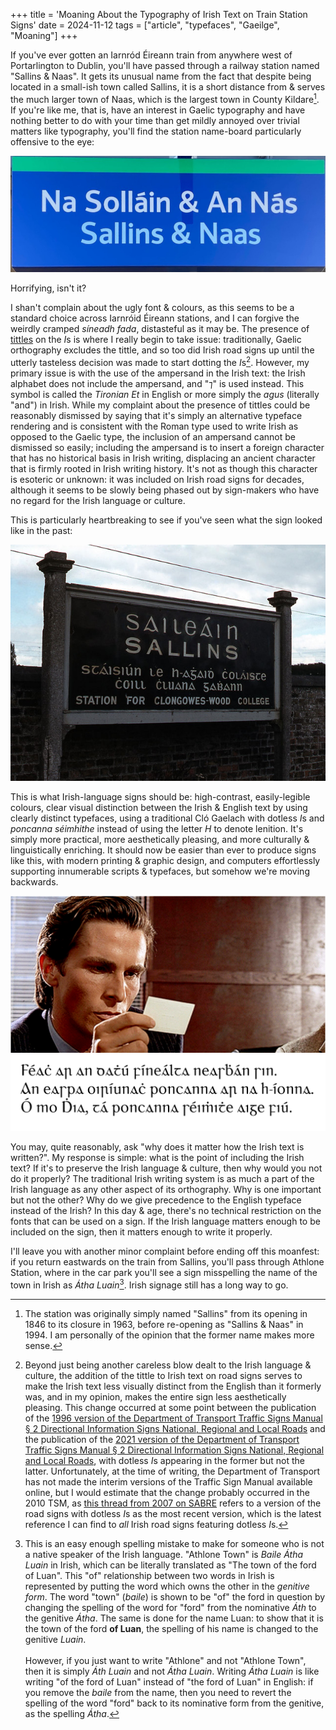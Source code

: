+++
title = 'Moaning About the Typography of Irish Text on Train Station Signs'
date = 2024-11-12
tags = ["article", "typefaces", "Gaeilge", "Moaning"]
+++

If you've ever gotten an Iarnród Éireann train from anywhere west of Portarlington to Dublin, you'll have passed through a railway station named "Sallins & Naas".
It gets its unusual name from the fact that despite being located in a small-ish town called Sallins, it is a short distance from & serves the much larger town of Naas, which is the largest town in County Kildare[^1].
If you're like me, that is, have an interest in Gaelic typography and have nothing better to do with your time than get mildly annoyed over trivial matters like typography, you'll find the station name-board particularly offensive to the eye:

![Sallins & Naas station name-board](./images/sallinsnaas.jpg "Sallins & Naas station name-board ")

Horrifying, isn't it?

I shan't complain about the ugly font & colours, as this seems to be a standard choice across Iarnróid Éireann stations, and I can forgive the weirdly cramped *síneadh fada*, distasteful as it may be.
The presence of [tittles](https://en.wikipedia.org/wiki/Tittle) on the *I*s is where I really begin to take issue: traditionally, Gaelic orthography excludes the tittle, and so too did Irish road signs up until the utterly tasteless decision was made to start dotting the *I*s[^2].
However, my primary issue is with the use of the ampersand in the Irish text: the Irish alphabet does not include the ampersand, and "<span class="gaelic">⁊</span>" is used instead.
This symbol is called the *Tironian Et* in English or more simply the *agus* (literally "and") in Irish.
While my complaint about the presence of tittles could be reasonably dismissed by saying that it's simply an alternative typeface rendering and is consistent with the Roman type used to write Irish as opposed to the Gaelic type, the inclusion of an ampersand cannot be dismissed so easily;
including the ampersand is to insert a foreign character that has no historical basis in Irish writing, displacing an ancient character that is firmly rooted in Irish writing history.
It's not as though this character is esoteric or unknown: it was included on Irish road signs for decades, although it seems to be slowly being phased out by sign-makers who have no regard for the Irish language or culture.


This is particularly heartbreaking to see if you've seen what the sign looked like in the past:

![1974 Photograph of the Sallins station name-board](./images/Sallins_station_name-board_-_geograph.org.uk_-_2432955.jpg "1974 Photograph of the Sallins station name-board [Source: [The Carlisle Kid](https://www.geograph.org.uk/profile/61944)]")

This is what Irish-language signs should be: high-contrast, easily-legible colours, clear visual distinction between the Irish & English text by using clearly distinct typefaces, using a traditional Cló Gaelach with dotless *I*s and *poncanna séimhithe* instead of using the letter *H* to denote lenition.
It's simply more practical, more aesthetically pleasing, and more culturally & linguistically enriching.
It should now be easier than ever to produce signs like this, with modern printing & graphic design, and computers effortlessly supporting innumerable scripts & typefaces, but somehow we're moving backwards.

![Meme depicting Patrick Bateman's reaction to the old Sallins name-board: "Féach ar an dathú fínealta neasbhán sin. An easpa oiríunach poncanna ar na h-íonna. Ó mo Dhia, tá poncanna séimhithe aige fiú."](./images/meme.png "Meme depicting Patrick Bateman's reaction to the old Sallins name-board")

You may, quite reasonably, ask "why does it matter how the Irish text is written?".
My response is simple: what is the point of including the Irish text?
If it's to preserve the Irish language & culture, then why would you not do it properly?
The traditional Irish writing system is as much a part of the Irish language as any other aspect of its orthography. 
Why is one important but not the other?
Why do we give precedence to the English typeface instead of the Irish?
In this day & age, there's no technical restriction on the fonts that can be used on a sign.
If the Irish language matters enough to be included on the sign, then it matters enough to write it properly.

I'll leave you with another minor complaint before ending off this moanfest:
if you return eastwards on the train from Sallins, you'll pass through Athlone Station, where in the car park you'll see a sign misspelling the name of the town in Irish as *Átha Luain*[^3].
Irish signage still has a long way to go.

[^1]: The station was originally simply named "Sallins" from its opening in 1846 to its closure in 1963, before re-opening as "Sallins & Naas" in 1994. I am personally of the opinion that the former name makes more sense.

[^2]: Beyond just being another careless blow dealt to the Irish language & culture, the addition of the tittle to Irish text on road signs serves to make the Irish text less visually distinct from the English than it formerly was, and in my opinion, makes the entire sign less aesthetically pleasing.
This change occurred at some point between the publication of the [1996 version of the Department of Transport Traffic Signs Manual § 2 Directional Information Signs National, Regional and Local Roads](https://dttassupportoffice.sharepoint.com/sites/DTTASSupportOffice/Traffic%20Signs%20ManualTTM/Forms/AllItems.aspx?id=%2Fsites%2FDTTASSupportOffice%2FTraffic%20Signs%20ManualTTM%2F01.%20Traffic%20Signs%20Manual%201996%2F2%20-%20Directional%20Information%20Signs.pdf&parent=%2Fsites%2FDTTASSupportOffice%2FTraffic%20Signs%20ManualTTM%2F01.%20Traffic%20Signs%20Manual%201996&p=true&ga=1)
and the publication of the [2021 version of the Department of Transport Traffic Signs Manual § 2 Directional Information Signs National, Regional and Local Roads](https://dttassupportoffice.sharepoint.com/sites/DTTASSupportOffice/Traffic%20Signs%20ManualTTM/Forms/AllItems.aspx?id=%2Fsites%2FDTTASSupportOffice%2FTraffic%20Signs%20ManualTTM%2FWebsite%2FLive%20documents%2FCurrent%20Chapters%20%28Feb%202024%29%2FChapter%202%20-%20Master%20%28November%202021%29.pdf&parent=%2Fsites%2FDTTASSupportOffice%2FTraffic%20Signs%20ManualTTM%2FWebsite%2FLive%20documents%2FCurrent%20Chapters%20%28Feb%202024%29&p=true&ga=1), with dotless *I*s appearing in the former but not the latter.
Unfortunately, at the time of writing, the Department of Transport has not made the interim versions of the Traffic Sign Manual available online, but I would estimate that the change probably occurred in the 2010 TSM, as [this thread from 2007 on SABRE](https://www.sabre-roads.org.uk/forum/viewtopic.php?t=14547) refers to a version of the road signs with dotless *I*s as the most recent version, which is the latest reference I can find to *all* Irish road signs featuring dotless *I*s.

[^3]: This is an easy enough spelling mistake to make for someone who is not a native speaker of the Irish language.
"Athlone Town" is *Baile Átha Luain* in Irish, which can be literally translated as "The town of the ford of Luan".
This "of" relationship between two words in Irish is represented by putting the word which owns the other in the *genitive form*.
The word "town" (*baile*) is shown to be "of" the ford in question by changing the spelling of the word for "ford" from the nominative *Áth* to the genitive *Átha*.
The same is done for the name Luan: to show that it is the town of the ford **of Luan**, the spelling of his name is changed to the genitive *Luain*.
<br> <br>
However, if you just want to write "Athlone" and not "Athlone Town", then it is simply *Áth Luain* and not *Átha Luain*.
Writing *Átha Luain* is like writing "of the ford of Luan" instead of "the ford of Luan" in English: if you remove the *baile* from the name, then you need to revert the spelling of the word "ford" back to its nominative form from the genitive, as the spelling *Átha*.




